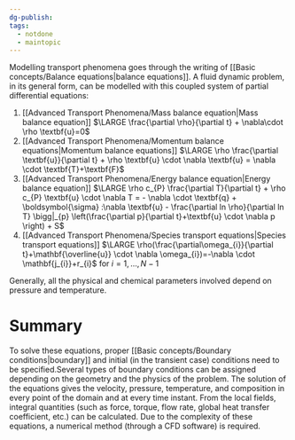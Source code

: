 ```yaml
---
dg-publish: 
tags:
  - notdone
  - maintopic
---
```

Modelling transport phenomena goes through the writing of [[Basic concepts/Balance equations|balance equations]].
A fluid dynamic problem, in its general form, can be modelled with this coupled system of partial differential equations:
1. [[Advanced Transport Phenomena/Mass balance equation|Mass balance equation]]
$\LARGE \frac{\partial \rho}{\partial t} + \nabla\cdot \rho \textbf{u}=0$ 
2. [[Advanced Transport Phenomena/Momentum balance equations|Momentum balance equations]]
$\LARGE \rho \frac{\partial \textbf{u}}{\partial t} + \rho \textbf{u} \cdot \nabla \textbf{u} = \nabla \cdot \textbf{T}+\textbf{F}$
3. [[Advanced Transport Phenomena/Energy balance equation|Energy balance equation]]
$\LARGE \rho c_{P} \frac{\partial T}{\partial t} + \rho c_{P} \textbf{u} \cdot \nabla T = - \nabla \cdot \textbf{q} + \boldsymbol{\sigma} :\nabla \textbf{u} - \frac{\partial ln \rho}{\partial ln T} \bigg|_{p} \left(\frac{\partial p}{\partial t}+\textbf{u} \cdot \nabla p \right) + S$
4. [[Advanced Transport Phenomena/Species transport equations|Species transport equations]]
 $\LARGE \rho(\frac{\partial\omega_{i}}{\partial t}+\mathbf{\overline{u}} \cdot \nabla \omega_{i})=-\nabla \cdot \mathbf{j_{i}}+r_{i}$ for $i=1,\dots,N-1$
 
Generally, all the physical and chemical parameters involved depend on pressure and temperature.
# Summary
To solve these equations, proper [[Basic concepts/Boundary conditions|boundary]] and initial (in the transient case) conditions need to be specified.Several types of boundary conditions can be assigned depending on the geometry and the physics of the problem. 
The solution of the equations gives the velocity, pressure, temperature, and composition in every point of the domain and at every time instant.
From the local fields, integral quantities (such as force, torque, flow rate, global heat transfer coefficient, etc.) can be calculated.
Due to the complexity of these equations, a numerical method (through a CFD software) is required.
